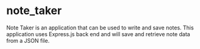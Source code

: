 # note_taker
Note Taker is an application that can be used to write and save notes. This application uses Express.js back end and will save and retrieve note data from a JSON file.
